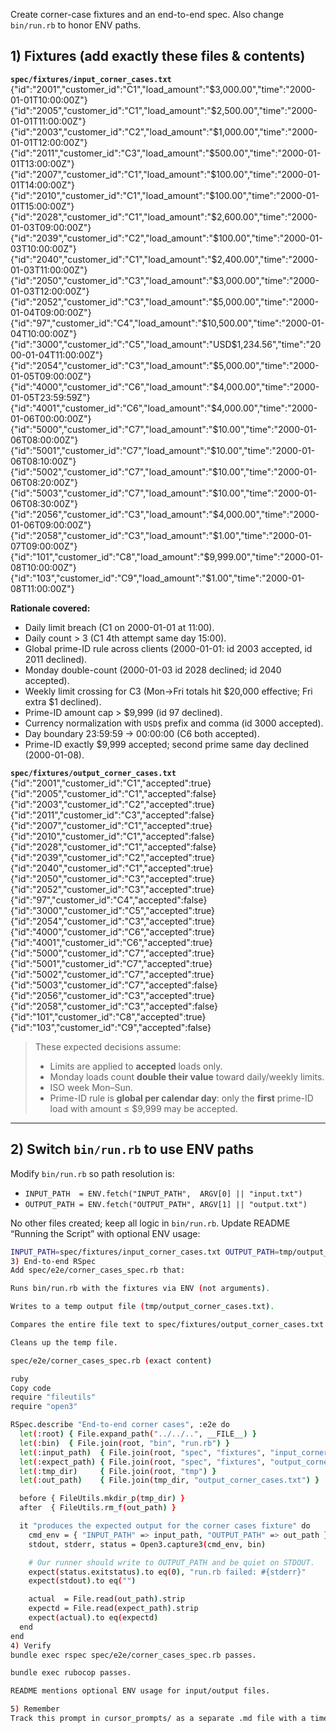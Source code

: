 Create corner-case fixtures and an end-to-end spec. Also change `bin/run.rb` to honor ENV paths.

## 1) Fixtures (add exactly these files & contents)

**`spec/fixtures/input_corner_cases.txt`**
{"id":"2001","customer_id":"C1","load_amount":"$3,000.00","time":"2000-01-01T10:00:00Z"}
{"id":"2005","customer_id":"C1","load_amount":"$2,500.00","time":"2000-01-01T11:00:00Z"}
{"id":"2003","customer_id":"C2","load_amount":"$1,000.00","time":"2000-01-01T12:00:00Z"}
{"id":"2011","customer_id":"C3","load_amount":"$500.00","time":"2000-01-01T13:00:00Z"}
{"id":"2007","customer_id":"C1","load_amount":"$100.00","time":"2000-01-01T14:00:00Z"}
{"id":"2010","customer_id":"C1","load_amount":"$100.00","time":"2000-01-01T15:00:00Z"}
{"id":"2028","customer_id":"C1","load_amount":"$2,600.00","time":"2000-01-03T09:00:00Z"}
{"id":"2039","customer_id":"C2","load_amount":"$100.00","time":"2000-01-03T10:00:00Z"}
{"id":"2040","customer_id":"C1","load_amount":"$2,400.00","time":"2000-01-03T11:00:00Z"}
{"id":"2050","customer_id":"C3","load_amount":"$3,000.00","time":"2000-01-03T12:00:00Z"}
{"id":"2052","customer_id":"C3","load_amount":"$5,000.00","time":"2000-01-04T09:00:00Z"}
{"id":"97","customer_id":"C4","load_amount":"$10,500.00","time":"2000-01-04T10:00:00Z"}
{"id":"3000","customer_id":"C5","load_amount":"USD$1,234.56","time":"2000-01-04T11:00:00Z"}
{"id":"2054","customer_id":"C3","load_amount":"$5,000.00","time":"2000-01-05T09:00:00Z"}
{"id":"4000","customer_id":"C6","load_amount":"$4,000.00","time":"2000-01-05T23:59:59Z"}
{"id":"4001","customer_id":"C6","load_amount":"$4,000.00","time":"2000-01-06T00:00:00Z"}
{"id":"5000","customer_id":"C7","load_amount":"$10.00","time":"2000-01-06T08:00:00Z"}
{"id":"5001","customer_id":"C7","load_amount":"$10.00","time":"2000-01-06T08:10:00Z"}
{"id":"5002","customer_id":"C7","load_amount":"$10.00","time":"2000-01-06T08:20:00Z"}
{"id":"5003","customer_id":"C7","load_amount":"$10.00","time":"2000-01-06T08:30:00Z"}
{"id":"2056","customer_id":"C3","load_amount":"$4,000.00","time":"2000-01-06T09:00:00Z"}
{"id":"2058","customer_id":"C3","load_amount":"$1.00","time":"2000-01-07T09:00:00Z"}
{"id":"101","customer_id":"C8","load_amount":"$9,999.00","time":"2000-01-08T10:00:00Z"}
{"id":"103","customer_id":"C9","load_amount":"$1.00","time":"2000-01-08T11:00:00Z"}

**Rationale covered:**  
- Daily limit breach (C1 on 2000-01-01 at 11:00).  
- Daily count > 3 (C1 4th attempt same day 15:00).  
- Global prime-ID rule across clients (2000-01-01: id 2003 accepted, id 2011 declined).  
- Monday double-count (2000-01-03 id 2028 declined; id 2040 accepted).  
- Weekly limit crossing for C3 (Mon→Fri totals hit $20,000 effective; Fri extra $1 declined).  
- Prime-ID amount cap > $9,999 (id 97 declined).  
- Currency normalization with `USD$` prefix and comma (id 3000 accepted).  
- Day boundary 23:59:59 → 00:00:00 (C6 both accepted).  
- Prime-ID exactly $9,999 accepted; second prime same day declined (2000-01-08).

**`spec/fixtures/output_corner_cases.txt`**
{"id":"2001","customer_id":"C1","accepted":true}
{"id":"2005","customer_id":"C1","accepted":false}
{"id":"2003","customer_id":"C2","accepted":true}
{"id":"2011","customer_id":"C3","accepted":false}
{"id":"2007","customer_id":"C1","accepted":true}
{"id":"2010","customer_id":"C1","accepted":false}
{"id":"2028","customer_id":"C1","accepted":false}
{"id":"2039","customer_id":"C2","accepted":true}
{"id":"2040","customer_id":"C1","accepted":true}
{"id":"2050","customer_id":"C3","accepted":true}
{"id":"2052","customer_id":"C3","accepted":true}
{"id":"97","customer_id":"C4","accepted":false}
{"id":"3000","customer_id":"C5","accepted":true}
{"id":"2054","customer_id":"C3","accepted":true}
{"id":"4000","customer_id":"C6","accepted":true}
{"id":"4001","customer_id":"C6","accepted":true}
{"id":"5000","customer_id":"C7","accepted":true}
{"id":"5001","customer_id":"C7","accepted":true}
{"id":"5002","customer_id":"C7","accepted":true}
{"id":"5003","customer_id":"C7","accepted":false}
{"id":"2056","customer_id":"C3","accepted":true}
{"id":"2058","customer_id":"C3","accepted":false}
{"id":"101","customer_id":"C8","accepted":true}
{"id":"103","customer_id":"C9","accepted":false}

> These expected decisions assume:  
> - Limits are applied to **accepted** loads only.  
> - Monday loads count **double their value** toward daily/weekly limits.  
> - ISO week Mon–Sun.  
> - Prime-ID rule is **global per calendar day**: only the **first** prime-ID load with amount ≤ $9,999 may be accepted.

---

## 2) Switch `bin/run.rb` to use ENV paths

Modify `bin/run.rb` so path resolution is:
- `INPUT_PATH  = ENV.fetch("INPUT_PATH",  ARGV[0] || "input.txt")`
- `OUTPUT_PATH = ENV.fetch("OUTPUT_PATH", ARGV[1] || "output.txt")`

No other files created; keep all logic in `bin/run.rb`. Update README “Running the Script” with optional ENV usage:
```bash
INPUT_PATH=spec/fixtures/input_corner_cases.txt OUTPUT_PATH=tmp/output_corner_cases.txt ./bin/run.rb
3) End-to-end RSpec
Add spec/e2e/corner_cases_spec.rb that:

Runs bin/run.rb with the fixtures via ENV (not arguments).

Writes to a temp output file (tmp/output_corner_cases.txt).

Compares the entire file text to spec/fixtures/output_corner_cases.txt exactly (line-for-line).

Cleans up the temp file.

spec/e2e/corner_cases_spec.rb (exact content)

ruby
Copy code
require "fileutils"
require "open3"

RSpec.describe "End-to-end corner cases", :e2e do
  let(:root) { File.expand_path("../../..", __FILE__) }
  let(:bin)  { File.join(root, "bin", "run.rb") }
  let(:input_path)  { File.join(root, "spec", "fixtures", "input_corner_cases.txt") }
  let(:expect_path) { File.join(root, "spec", "fixtures", "output_corner_cases.txt") }
  let(:tmp_dir)     { File.join(root, "tmp") }
  let(:out_path)    { File.join(tmp_dir, "output_corner_cases.txt") }

  before { FileUtils.mkdir_p(tmp_dir) }
  after  { FileUtils.rm_f(out_path) }

  it "produces the expected output for the corner cases fixture" do
    cmd_env = { "INPUT_PATH" => input_path, "OUTPUT_PATH" => out_path }
    stdout, stderr, status = Open3.capture3(cmd_env, bin)

    # Our runner should write to OUTPUT_PATH and be quiet on STDOUT.
    expect(status.exitstatus).to eq(0), "run.rb failed: #{stderr}"
    expect(stdout).to eq("")

    actual  = File.read(out_path).strip
    expectd = File.read(expect_path).strip
    expect(actual).to eq(expectd)
  end
end
4) Verify
bundle exec rspec spec/e2e/corner_cases_spec.rb passes.

bundle exec rubocop passes.

README mentions optional ENV usage for input/output files.

5) Remember
Track this prompt in cursor_prompts/ as a separate .md file with a timestamped filename.